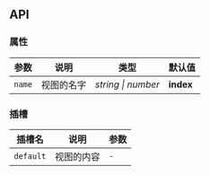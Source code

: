 ## API

### 属性

| 参数 | 说明 | 类型 | 默认值 |
| --- | --- | --- | --- |
| `name` | 视图的名字 | _string \| number_ | **index** |

### 插槽

| 插槽名 | 说明 | 参数 |
| --- | --- | --- |
| `default` | 视图的内容 | `-` |